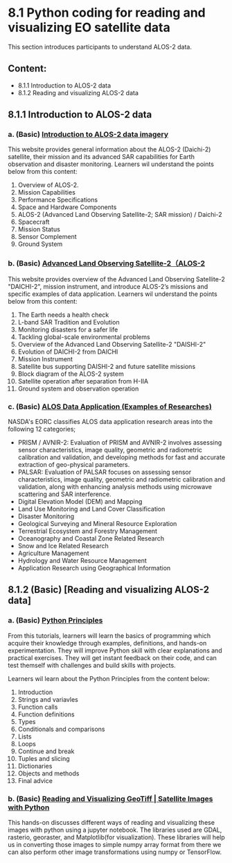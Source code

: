 # 8.1 Python coding for reading and visualizing EO satellite data
This section introduces participants to understand ALOS-2 data.

## Content:
- 8.1.1 Introduction to ALOS-2 data 
- 8.1.2 Reading and visualizing ALOS-2 data

## 8.1.1 Introduction to ALOS-2 data
### a. (Basic) [Introduction to ALOS-2 data imagery](https://www.eoportal.org/satellite-missions/alos-2#alos-2-advanced-land-observing-satellite-2-sar-mission--daichi-2)

This website provides general information about the ALOS-2 (Daichi-2) satellite, their mission and its advanced SAR capabilities for Earth observation and disaster monitoring.
Learners wil understand the points below from this content:
1. Overview of ALOS-2.
2. Mission Capabilities
3. Performance Specifications
4. Space and Hardware Components
5. ALOS-2 (Advanced Land Observing Satellite-2; SAR mission) / Daichi-2
6. Spacecraft
7. Mission Status
8. Sensor Complement 
9. Ground System

### b. (Basic) [Advanced Land Observing Satellite-2（ALOS-2](https://global.jaxa.jp/projects/sat/alos2/pdf/daichi2_e.pdf)

This website provides overview of the Advanced Land Observing Satellite-2 "DAICHI-2", mission instrument, and introduce ALOS-2’s missions and specific examples of data application.
Learners wil understand the points below from this content:
1. The Earth needs a health check
2. L-band SAR Tradition and Evolution
3. Monitoring disasters for a safer life
4. Tackling global-scale environmental problems
5. Overview of the Advanced Land Observing Satellite-2 "DAISHI-2"
6. Evolution of DAICHI-2 from DAICHI
7. Mission Instrument
8. Satellite bus supporting DAISHI-2 and future satellite missions
9. Block diagram of the ALOS-2 system
10. Satellite operation after separation from H-IIA
11. Ground system and observation operation

### c. (Basic) [ALOS Data Application (Examples of Researches)](https://www.eorc.jaxa.jp/ALOS/en/gallery/example.htm)

NASDA's EORC classifies ALOS data application research areas into the following 12 categories;

- PRISM / AVNIR-2: Evaluation of PRISM and AVNIR-2 involves assessing sensor characteristics, image quality, geometric and radiometric calibration and validation, and developing methods for fast and accurate extraction of geo-physical parameters.
- PALSAR: Evaluation of PALSAR focuses on assessing sensor characteristics, image quality, geometric and radiometric calibration and validation, along with enhancing analysis methods using microwave scattering and SAR interference.
- Digital Elevation Model (DEM) and Mapping
- Land Use Monitoring and Land Cover Classification
- Disaster Monitoring
- Geological Surveying and Mineral Resource Exploration
- Terrestrial Ecosystem and Forestry Management
- Oceanography and Coastal Zone Related Research
- Snow and Ice Related Research
- Agriculture Management
- Hydrology and Water Resource Management
- Application Research using Geographical Information

## 8.1.2 (Basic) [Reading and visualizing ALOS-2 data]

### a. (Basic) [Python Principles](http://pythonprinciples.com/)

From this tutorials, learners will learn the basics of programming which acquire their knowledge through examples, definitions, and hands-on experimentation. They will improve Python skill with clear explanations and practical exercises. They will get instant feedback on their code, and can test themself with challenges and build skills with projects.

Learners wil learn about the Python Principles from the content below:
1. Introduction
2. Strings and variavles
3. Function calls
4. Function definitions
5. Types
6. Conditionals and comparisons
7. Lists
8. Loops
9. Continue and break
10. Tuples and slicing
11. Dictionaries
12. Objects and methods
13. Final advice

### b. (Basic) [Reading and Visualizing GeoTiff | Satellite Images with Python](https://towardsdatascience.com/reading-and-visualizing-geotiff-images-with-python-8dcca7a74510)

This hands-on discusses different ways of reading and visualizing these images with python using a jupyter notebook. The libraries used are GDAL, rasterio, georaster, and Matplotlib(for visualization). These libraries will help us in converting those images to simple numpy array format from there we can also perform other image transformations using numpy or TensorFlow.